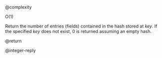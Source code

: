 @complexity

O(1)


Return the number of entries (fields) contained in the hash stored at _key_. If the specified _key_ does not exist, 0 is returned assuming an empty hash.

@return

@integer-reply



[1]: /p/redis/wiki/ReplyTypes